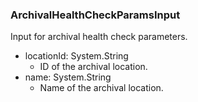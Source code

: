 ### ArchivalHealthCheckParamsInput
Input for archival health check parameters.

- locationId: System.String
  - ID of the archival location.
- name: System.String
  - Name of the archival location.
